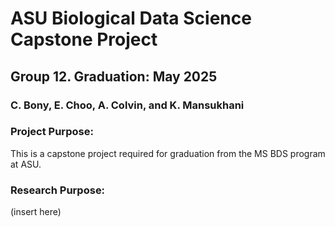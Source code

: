 # ASU Biological Data Science Capstone Project
## Group 12. Graduation: May 2025
### C. Bony, E. Choo, A. Colvin, and K. Mansukhani

### Project Purpose: 
This is a capstone project required for graduation from the MS BDS program at ASU. 

### Research Purpose:
(insert here)

